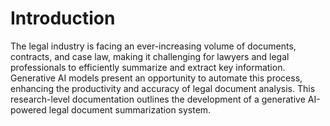 
# Introduction

The legal industry is facing an ever-increasing volume of documents, contracts, and case law, making it challenging for lawyers and legal professionals to efficiently summarize and extract key information. Generative AI models present an opportunity to automate this process, enhancing the productivity and accuracy of legal document analysis. This research-level documentation outlines the development of a generative AI-powered legal document summarization system.
